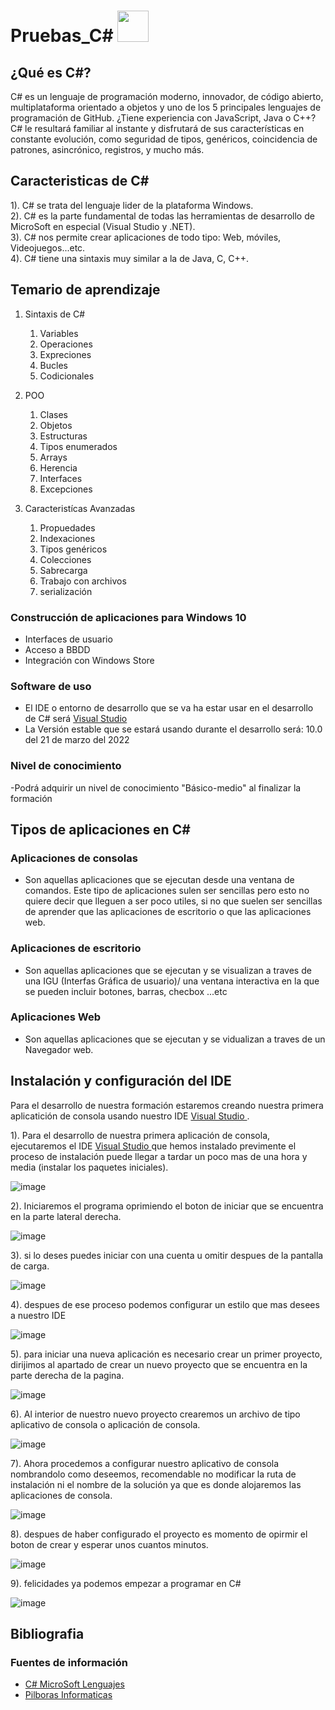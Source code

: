 # Pruebas_C# <img alt="" style="width: 50px; height: 50px;" class="" src="https://tse3.mm.bing.net/th?id=OIP.dDiDKax3YyAEQsjMXkrPoAHaHa&amp;pid=Api&amp;P=0" id="yui_3_5_1_1_1682280372914_520">

## ¿Qué es C#?

C# es un lenguaje de programación moderno, innovador, de código abierto, multiplataforma orientado a objetos y uno de los 5 principales lenguajes de programación de GitHub. ¿Tiene experiencia con JavaScript, Java o C++? C# le resultará familiar al instante y disfrutará de sus características en constante evolución, como seguridad de tipos, genéricos, coincidencia de patrones, asincrónico, registros, y mucho más.


## Caracteristicas de C#

1). C# se trata del lenguaje lider de la plataforma Windows.<br>
2). C# es la parte fundamental de todas las herramientas de desarrollo de MicroSoft en especial (Visual Studio y .NET).<br>
3). C# nos permite crear aplicaciones de todo tipo: Web, móviles, Videojuegos...etc.<br>
4). C# tiene una sintaxis muy similar a la de Java, C, C++.<br>


## Temario de aprendizaje

1. Sintaxis de C#
    1. Variables 
    2. Operaciones 
    3. Expreciones 
    4. Bucles 
    5. Codicionales 

2. POO
    1. Clases 
    2. Objetos 
    3. Estructuras 
    4. Tipos enumerados 
    5. Arrays 
    6. Herencia 
    7. Interfaces 
    8. Excepciones 

3. Caracteristícas Avanzadas 
    1. Propuedades  
    2. Indexaciones 
    3. Tipos genéricos 
    4. Colecciones 
    5. Sabrecarga  
    6. Trabajo con archivos 
    7. serialización 

### Construcción de aplicaciones para Windows 10
- Interfaces de usuario <br>
- Acceso a BBDD <br>
- Integración con Windows Store <br>

### Software de uso 
- El IDE o entorno de desarrollo que se va ha estar usar en el desarrollo de C# será <a href="https://visualstudio.microsoft.com/es/">Visual Studio </a>
- La Versión estable que se estará usando durante el desarrollo será: 10.0 del 21 de marzo del 2022

### Nivel de conocimiento 
-Podrá adquirir un nivel de conocimiento "Básico-medio" al finalizar la formación

## Tipos de aplicaciones en C#

### Aplicaciones de consolas

  - Son aquellas aplicaciones que se ejecutan desde una ventana de comandos. Este tipo de aplicaciones sulen ser sencillas pero esto no quiere decir que lleguen a ser
  poco utiles, si no que suelen ser sencillas de aprender que las aplicaciones de escritorio o que las aplicaciones web.
 
### Aplicaciones de escritorio
  
  - Son aquellas aplicaciones  que se ejecutan y se visualizan a traves de una IGU (Interfas Gráfica de usuario)/ una ventana interactiva en la que se pueden incluir botones, barras, checbox ...etc
  
### Aplicaciones Web

  - Son aquellas aplicaciones que se ejecutan y se vidualizan a traves de un Navegador web.

## Instalación y configuración del IDE
  Para el desarrollo de nuestra formación estaremos creando nuestra primera aplicatición de consola usando nuestro IDE <a href="https://visualstudio.microsoft.com/es/">Visual Studio </a>.

1). Para el desarrollo de nuestra primera aplicación de consola, ejecutaremos el IDE <a href="https://visualstudio.microsoft.com/es/">Visual Studio </a> que hemos instalado previmente el proceso de instalación puede llegar a tardar un poco mas de una hora y media (instalar los paquetes iniciales).

![image](https://user-images.githubusercontent.com/118775234/236587239-69c00571-3aac-4aab-9dd0-34b5c59ff435.png)

2). Iniciaremos el programa oprimiendo el boton de iniciar que se encuentra en la parte lateral derecha.

![image](https://user-images.githubusercontent.com/118775234/236587434-a8a59037-de13-4c82-b2f5-df3b87d26f42.png)

3). si lo deses puedes iniciar con una cuenta u omitir despues de la pantalla de carga.

![image](https://user-images.githubusercontent.com/118775234/236587737-65d7c5e9-90e8-47ae-85ab-70489364aa14.png)

4). despues de ese proceso podemos configurar un estilo que mas desees a nuestro IDE 

![image](https://user-images.githubusercontent.com/118775234/236588142-12f60422-ba46-46ef-815d-584c7c83ac47.png)

5). para iniciar una nueva aplicación es necesario crear un primer proyecto, dirijimos al apartado de crear un nuevo proyecto que se encuentra en la parte derecha de la pagina. 

![image](https://user-images.githubusercontent.com/118775234/236588531-3c495daf-fafe-45fb-aecb-9ca8891413b9.png)

6). Al interior de nuestro nuevo proyecto crearemos un archivo de tipo aplicativo de consola o aplicación de consola. 

![image](https://user-images.githubusercontent.com/118775234/236589022-f04ec608-aae2-4909-9797-89710478ae91.png)

7). Ahora procedemos a configurar nuestro aplicativo de consola nombrandolo como deseemos, recomendable no modificar la ruta de instalación ni el nombre de la solución ya que es donde alojaremos las aplicaciones de consola.

![image](https://user-images.githubusercontent.com/118775234/236589286-357f1ade-9908-4f33-b984-8c896026e283.png)

8). despues de haber configurado el proyecto es momento de opirmir el boton de crear y esperar unos cuantos minutos.

![image](https://user-images.githubusercontent.com/118775234/236590000-c36aa069-9ebf-46b4-8863-4a4c4ccfe5cb.png)

9). felicidades ya podemos empezar a programar en C#   

![image](https://user-images.githubusercontent.com/118775234/236590376-2d4a1d15-5457-4131-a024-2ef447fe8552.png)

## Bibliografia
### Fuentes de información 
- <a href="https://dotnet.microsoft.com/es-es/languages/csharp"> C# MicroSoft Lenguajes </a>
- <a href="https://www.youtube.com/playlist?list=PLU8oAlHdN5BmpIQGDSHo5e1r4ZYWQ8m4B"> Pilboras Informaticas </a>
